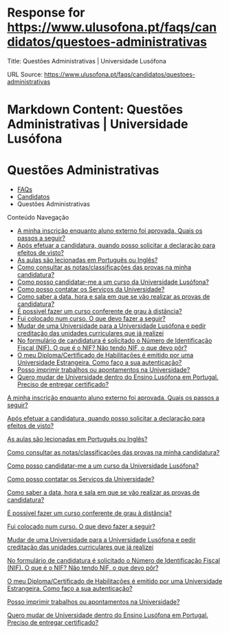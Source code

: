# Response for https://www.ulusofona.pt/faqs/candidatos/questoes-administrativas

Title: Questões Administrativas | Universidade Lusófona

URL Source: https://www.ulusofona.pt/faqs/candidatos/questoes-administrativas

Markdown Content:
Questões Administrativas | Universidade Lusófona
===============

 

Questões Administrativas
========================

*   [FAQs](https://www.ulusofona.pt/faqs/)
*   [Candidatos](https://www.ulusofona.pt/faqs/candidatos)
*   Questões Administrativas

[](https://www.ulusofona.pt/)

Conteúdo Navegação

*   [A minha inscrição enquanto aluno externo foi aprovada. Quais os passos a seguir?](https://www.ulusofona.pt/faqs/candidatos/questoes-administrativas/a-minha-inscricao-enquanto-aluno-externo-foi-aprovada-quais-os-passos-a-seguir)
*   [Após efetuar a candidatura, quando posso solicitar a declaração para efeitos de visto?](https://www.ulusofona.pt/faqs/candidatos/questoes-administrativas/apos-efetuar-a-candidatura-quando-posso-solicitar-a-declaracao-para-efeitos-de-visto)
*   [As aulas são lecionadas em Português ou Inglês?](https://www.ulusofona.pt/faqs/candidatos/questoes-administrativas/as-aulas-sao-lecionadas-em-portugues-ou-ingles)
*   [Como consultar as notas/classificações das provas na minha candidatura?](https://www.ulusofona.pt/faqs/candidatos/questoes-administrativas/como-consultar-as-notasclassificacoes-das-provas-na-minha-candidatura-)
*   [Como posso candidatar-me a um curso da Universidade Lusófona?](https://www.ulusofona.pt/faqs/candidatos/questoes-administrativas/como-posso-candidatarme-a-um-curso-da-universidade-lusofona-de-humanidades-e-tecnologias)
*   [Como posso contatar os Serviços da Universidade?](https://www.ulusofona.pt/faqs/candidatos/questoes-administrativas/como-posso-contatar-os-servicos-da-universidade)
*   [Como saber a data, hora e sala em que se vão realizar as provas de candidatura?](https://www.ulusofona.pt/faqs/candidatos/questoes-administrativas/como-saber-a-data-hora-e-em-que-sala-se-vai-realizar-provas-respeitante-a-sua-candidatura)
*   [É possivel fazer um curso conferente de grau à distância?](https://www.ulusofona.pt/faqs/candidatos/questoes-administrativas/e-possivel-fazer-um-curso-conferente-de-grau-a-distancia)
*   [Fui colocado num curso. O que devo fazer a seguir?](https://www.ulusofona.pt/faqs/candidatos/questoes-administrativas/fui-colocado-num-curso-o-que-devo-fazer-a-seguir)
*   [Mudar de uma Universidade para a Universidade Lusófona e pedir creditação das unidades curriculares que já realizei](https://www.ulusofona.pt/faqs/candidatos/questoes-administrativas/mudar-de-uma-universidade-para-a-universidade-lusofona-e-pedir-creditacao-das-unidades-curriculares-que-ja-realizei)
*   [No formulário de candidatura é solicitado o Número de Identificação Fiscal (NIF). O que é o NIF? Não tendo NIF, o que devo pôr?](https://www.ulusofona.pt/faqs/candidatos/questoes-administrativas/no-formulario-de-candidatura-e-solicitado-o-numero-de-identificacao-fiscal-nif-o-que-e-o-nif-nao-tendo-nif-o-que-devo-por)
*   [O meu Diploma/Certificado de Habilitações é emitido por uma Universidade Estrangeira. Como faço a sua autenticação?](https://www.ulusofona.pt/faqs/candidatos/questoes-administrativas/o-meu-diplomacertificado-de-habilitacoes-e-emitido-por-uma-universidade-estrangeira-como-faco-a-sua-autenticacao)
*   [Posso imprimir trabalhos ou apontamentos na Universidade?](https://www.ulusofona.pt/faqs/candidatos/questoes-administrativas/como-posso-imprimir-na-universidade)
*   [Quero mudar de Universidade dentro do Ensino Lusófona em Portugal. Preciso de entregar certificado?](https://www.ulusofona.pt/faqs/candidatos/questoes-administrativas/quero-mudar-de-universidade-dentro-do-ensino-lusofona-em-portugal-preciso-de-entregar-certificado)

[A minha inscrição enquanto aluno externo foi aprovada. Quais os passos a seguir?](https://www.ulusofona.pt/faqs/candidatos/questoes-administrativas/a-minha-inscricao-enquanto-aluno-externo-foi-aprovada-quais-os-passos-a-seguir)

[Após efetuar a candidatura, quando posso solicitar a declaração para efeitos de visto?](https://www.ulusofona.pt/faqs/candidatos/questoes-administrativas/apos-efetuar-a-candidatura-quando-posso-solicitar-a-declaracao-para-efeitos-de-visto)

[As aulas são lecionadas em Português ou Inglês?](https://www.ulusofona.pt/faqs/candidatos/questoes-administrativas/as-aulas-sao-lecionadas-em-portugues-ou-ingles)

[Como consultar as notas/classificações das provas na minha candidatura?](https://www.ulusofona.pt/faqs/candidatos/questoes-administrativas/como-consultar-as-notasclassificacoes-das-provas-na-minha-candidatura-)

[Como posso candidatar-me a um curso da Universidade Lusófona?](https://www.ulusofona.pt/faqs/candidatos/questoes-administrativas/como-posso-candidatarme-a-um-curso-da-universidade-lusofona-de-humanidades-e-tecnologias)

[Como posso contatar os Serviços da Universidade?](https://www.ulusofona.pt/faqs/candidatos/questoes-administrativas/como-posso-contatar-os-servicos-da-universidade)

[Como saber a data, hora e sala em que se vão realizar as provas de candidatura?](https://www.ulusofona.pt/faqs/candidatos/questoes-administrativas/como-saber-a-data-hora-e-em-que-sala-se-vai-realizar-provas-respeitante-a-sua-candidatura)

[É possivel fazer um curso conferente de grau à distância?](https://www.ulusofona.pt/faqs/candidatos/questoes-administrativas/e-possivel-fazer-um-curso-conferente-de-grau-a-distancia)

[Fui colocado num curso. O que devo fazer a seguir?](https://www.ulusofona.pt/faqs/candidatos/questoes-administrativas/fui-colocado-num-curso-o-que-devo-fazer-a-seguir)

[Mudar de uma Universidade para a Universidade Lusófona e pedir creditação das unidades curriculares que já realizei](https://www.ulusofona.pt/faqs/candidatos/questoes-administrativas/mudar-de-uma-universidade-para-a-universidade-lusofona-e-pedir-creditacao-das-unidades-curriculares-que-ja-realizei)

[No formulário de candidatura é solicitado o Número de Identificação Fiscal (NIF). O que é o NIF? Não tendo NIF, o que devo pôr?](https://www.ulusofona.pt/faqs/candidatos/questoes-administrativas/no-formulario-de-candidatura-e-solicitado-o-numero-de-identificacao-fiscal-nif-o-que-e-o-nif-nao-tendo-nif-o-que-devo-por)

[O meu Diploma/Certificado de Habilitações é emitido por uma Universidade Estrangeira. Como faço a sua autenticação?](https://www.ulusofona.pt/faqs/candidatos/questoes-administrativas/o-meu-diplomacertificado-de-habilitacoes-e-emitido-por-uma-universidade-estrangeira-como-faco-a-sua-autenticacao)

[Posso imprimir trabalhos ou apontamentos na Universidade?](https://www.ulusofona.pt/faqs/candidatos/questoes-administrativas/como-posso-imprimir-na-universidade)

[Quero mudar de Universidade dentro do Ensino Lusófona em Portugal. Preciso de entregar certificado?](https://www.ulusofona.pt/faqs/candidatos/questoes-administrativas/quero-mudar-de-universidade-dentro-do-ensino-lusofona-em-portugal-preciso-de-entregar-certificado)

